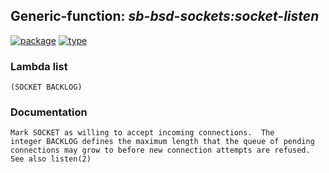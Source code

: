 ## Generic-function: ***sb-bsd-sockets:socket-listen***
[![package](https://img.shields.io/badge/Package-SB--BSD--SOCKETS-5f9ea0.svg?style=social&colorA=999999)](../) [![type](https://img.shields.io/badge/Type-Generic--Function-5f9ea0.svg?style=social&colorA=999999)](../#generic-function) 
### Lambda list
```
(SOCKET BACKLOG)
```
### Documentation
```
Mark SOCKET as willing to accept incoming connections.  The
integer BACKLOG defines the maximum length that the queue of pending
connections may grow to before new connection attempts are refused.
See also listen(2)
```
